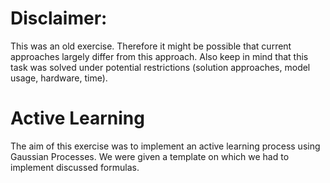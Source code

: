 # Disclaimer:
This was an old exercise. Therefore it might be possible that current approaches largely differ from this approach. Also keep in mind that this task was solved under potential restrictions (solution approaches, model usage, hardware, time).
# Active Learning
The aim of this exercise was to implement an active learning process using Gaussian Processes. We were given a template on which we had to implement discussed formulas.